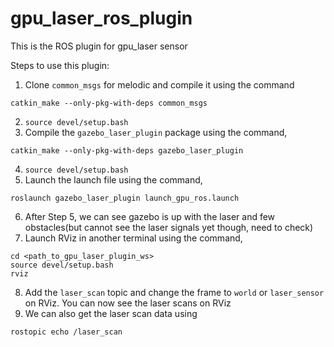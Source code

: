 # gpu_laser_ros_plugin

This is the ROS plugin for gpu_laser sensor

Steps to use this plugin:
1. Clone `common_msgs` for melodic and compile it using the command
```
catkin_make --only-pkg-with-deps common_msgs
```
2. `source devel/setup.bash`
3. Compile the `gazebo_laser_plugin` package using the command,
```
catkin_make --only-pkg-with-deps gazebo_laser_plugin
```
4. `source devel/setup.bash`
5. Launch the launch file using the command,
```
roslaunch gazebo_laser_plugin launch_gpu_ros.launch
```
6. After Step 5, we can see gazebo is up with the laser and few obstacles(but cannot see the laser signals yet though, need to check)
7. Launch RViz in another terminal using the command,
```
cd <path_to_gpu_laser_plugin_ws>
source devel/setup.bash
rviz
```
8. Add the `laser_scan` topic and change the frame to `world` or `laser_sensor` on RViz. You can now see the laser scans on RViz
9. We can also get the laser scan data using
```
rostopic echo /laser_scan
```
